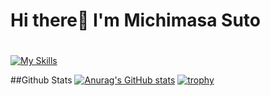 # Hi there👋 I'm Michimasa Suto
#
[![My Skills](https://skillicons.dev/icons?i=ts,nextjs,react,python,docker,firebase,gcp,js,html,css,wordpress,xd,figma,postman,rasberrypi,arduino)](https://skillicons.dev)

<!--
**Suto-Michimasa/Suto-Michimasa** is a ✨ _special_ ✨ repository because its `README.md` (this file) appears on your GitHub profile.

Here are some ideas to get you started:

- 🔭 I’m currently working on ...
- 🌱 I’m currently learning ...
- 👯 I’m looking to collaborate on ...
- 🤔 I’m looking for help with ...
- 💬 Ask me about ...
- 📫 How to reach me: ...
- 😄 Pronouns: ...
- ⚡ Fun fact: ...
-->
##Github Stats
[![Anurag's GitHub stats](https://github-readme-stats.vercel.app/api?username=Suto-michimasa)](https://github.com/anuraghazra/github-readme-stats)
[![trophy](https://github-profile-trophy.vercel.app/?username=Suto-michimasa&theme=onedark)](https://github.com/ryo-ma/github-profile-trophy)
